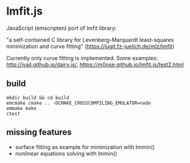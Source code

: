 # lmfit.js

JavaScript (emscripten) port of lmfit library:

"a self-contained C library for Levenberg-Marquardt least-squares minimization and curve fitting" (https://jugit.fz-juelich.de/mlz/lmfit)

Currently only curve fitting is implemented. Some examples: http://jvail.github.io/dairy.js/,  https://m0ose.github.io/lmfit.js/test2.html


## build
    mkdir build && cd build
    emcmake cmake .. -DCMAKE_CROSSCOMPILING_EMULATOR=node
    emmake make
    ctest

## missing features

- surface fitting as example for minimization with lmmin()
- nonlinear equations solving with lmmin()
